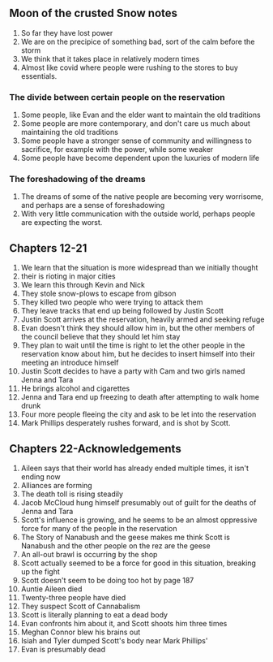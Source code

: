 ## Moon of the crusted Snow notes

1. So far they have lost power
2. We are on the precipice of something bad, sort of the calm before the storm
3. We think that it takes place in relatively modern times
4. Almost like covid where people were rushing to the stores to buy essentials.

### The divide between certain people on the reservation
1. Some people, like Evan and the elder want to maintain the old traditions
2. Some people are more contemporary, and don't care us much about maintaining the old traditions
3. Some people have a stronger sense of community and willingness to sacrifice, for example with the power, while some weaker
4. Some people have become dependent upon the luxuries of modern life

### The foreshadowing of the dreams
1. The dreams of some of the native people are becoming very worrisome, and perhaps are a sense of foreshadowing
2. With very little communication with the outside world, perhaps people are expecting the worst.

## Chapters 12-21
1. We learn that the situation is more widespread than we initially thought
2. their is rioting in major cities
3. We learn this through Kevin and Nick
4. They stole snow-plows to escape from gibson
5. They killed two people who were trying to attack them
6. They leave tracks that end up being followed by Justin Scott
7. Justin Scott arrives at the reservation, heavily armed and seeking refuge
8. Evan doesn't think they should allow him in, but the other members of the council believe that they should let him stay
9. They plan to wait until the time is right to let the other people in the reservation know about him, but he decides to insert himself into their meeting an introduce himself
10. Justin Scott decides to have a party with Cam and two girls named Jenna and Tara
11. He brings alcohol and cigarettes
12. Jenna and Tara end up freezing to death after attempting to walk home drunk
13. Four more people fleeing the city and ask to be let into the reservation
14. Mark Phillips desperately rushes forward, and is shot by Scott.


## Chapters 22-Acknowledgements
1. Aileen says that their world has already ended multiple times, it isn't ending now
2. Alliances are forming
3. The death toll is rising steadily
4. Jacob McCloud hung himself presumably out of guilt for the deaths of Jenna and Tara
5. Scott's influence is growing, and he seems to be an almost oppressive force for many of the people in the reservation
6. The Story of Nanabush and the geese makes me think Scott is Nanabush and the other people on the rez are the geese
7. An all-out brawl is occurring by the shop
8. Scott actually seemed to be a force for good in this situation, breaking up the fight
9. Scott doesn't seem to be doing too hot by page 187
10. Auntie Aileen died
11. Twenty-three people have died
12. They suspect Scott of Cannabalism
13. Scott is literally planning to eat a dead body
14. Evan confronts him about it, and Scott shoots him three times
15. Meghan Connor blew his brains out
16. Isiah and Tyler dumped Scott's body near Mark Phillips'
17. Evan is presumably dead




